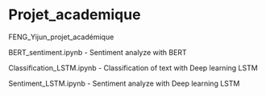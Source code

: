 # Projet_academique
FENG_Yijun_projet_académique

BERT_sentiment.ipynb - Sentiment analyze with BERT

Classification_LSTM.ipynb - Classification of text with Deep learning LSTM

Sentiment_LSTM.ipynb - Sentiment analyze with Deep learning LSTM
